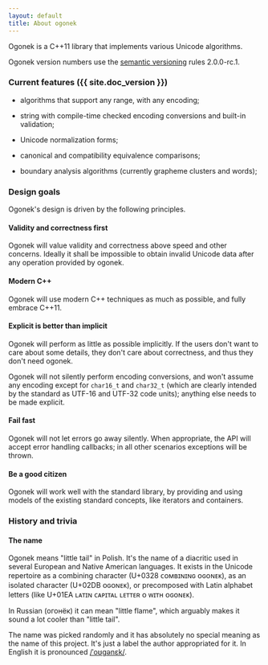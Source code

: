 ```yaml
---
layout: default
title: About ogonek
---
```


Ogonek  is a C++11 library that implements various Unicode algorithms.

Ogonek version numbers use the [semantic versioning] rules 2.0.0-rc.1.

 [semantic versioning]: http://semver.org/

### Current features ({{ site.doc_version }})

 - algorithms that support any range, with any encoding;

 - string with compile-time checked encoding conversions and built-in
   validation;

 - Unicode normalization forms;

 - canonical and compatibility equivalence comparisons;

 - boundary analysis algorithms (currently grapheme clusters and words);

### Design goals

Ogonek's design is driven by the following principles.

#### Validity and correctness first

Ogonek will value validity and correctness above speed and other concerns.
Ideally it shall be impossible to obtain invalid Unicode data after any
operation provided by ogonek.

#### Modern C++

Ogonek will use modern C++ techniques as much as possible, and fully embrace
C++11.

#### Explicit is better than implicit

Ogonek will perform as little as possible implicitly. If the users don't want to
care about some details, they don't care about correctness, and thus they don't
need ogonek.

Ogonek will not silently perform encoding conversions, and won't assume any
encoding except for `char16_t` and `char32_t` (which are clearly intended by the
standard as UTF-16 and UTF-32 code units); anything else needs to be made
explicit.

#### Fail fast

Ogonek will not let errors go away silently. When appropriate, the API will
accept error handling callbacks; in all other scenarios exceptions will be
thrown.

#### Be a good citizen

Ogonek will work well with the standard library, by providing and using models
of the existing standard concepts, like iterators and containers.

### History and trivia

#### The name

Ogonek means "little tail" in Polish. It's the name of a diacritic used in
several European and Native American languages. It exists in the Unicode
repertoire as a combining character (U+0328 &#7428;&#7439;&#7437;&#665;&#618;&#628;&#618;&#628;&#610;
&#7439;&#610;&#7439;&#628;&#7431;&#7435;), as an isolated character (U+02DB
&#7439;&#610;&#7439;&#628;&#7431;&#7435;), or precomposed with Latin alphabet
letters (like U+01EA &#671;&#7424;&#7451;&#618;&#628;
&#7428;&#7424;&#7448;&#618;&#7451;&#7424;&#671; &#671;&#7431;&#7451;&#7451;&#7431;&#640;
&#7439; &#7457;&#618;&#7451;&#668; &#7439;&#610;&#7439;&#628;&#7431;&#7435;).

In Russian (&#1086;&#1075;&#1086;&#1085;&#1105;&#1082;) it can mean "little
flame", which arguably makes it sound a lot cooler than "little tail".

The name was picked randomly and it has absolutely no special meaning as the
name of this project. It's just a label the author appropriated for it. In
English it is pronounced [/&#712;o&#650;&#609;&#601;n&#603;k/][pronounciation].

<!-- #### History -->

<!--Back in early 2012, Unicode become a recurring topic in the [Lounge<C++>][lounge]. -->

 [pronounciation]: ogonek.ogg
 [lounge]: http://chat.stackoverflow.com/rooms/10/loungec

